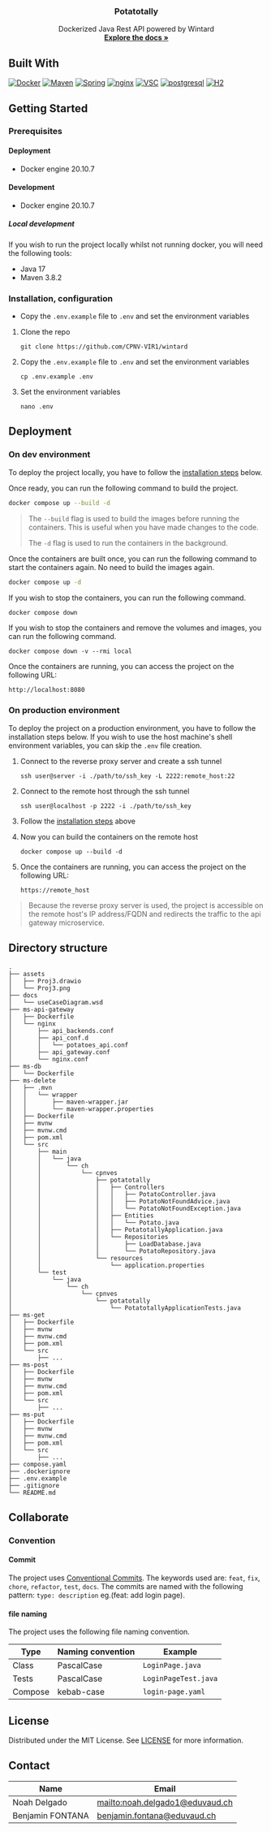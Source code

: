 <div align="center">

<h3 align="center">Potatotally</h3>

  <p align="center">
    Dockerized Java Rest API powered by Wintard
    <br />
    <a href="https://github.com/CPNV-VIR1/wintard/wiki"><strong>Explore the docs »</strong></a>
    <br />
  </p>
</div>

## Built With

[![Docker][docker.com]][docker-url]
[![Maven][maven.com]][maven-url]
[![Spring][spring.com]][spring-url]
[![nginx][nginx.com]][nginx-url]
[![VSC][vsc.com]][vsc-url]
[![postgresql][postgresql.com]][postgresql-url]
[![H2][h2.com]][h2-url]

## Getting Started

### Prerequisites

#### Deployment

* Docker engine 20.10.7

#### Development

* Docker engine 20.10.7

##### Local development

If you wish to run the project locally whilst not running docker, you will need the following tools:

* Java 17
* Maven 3.8.2

### Installation, configuration

* Copy the `.env.example` file to `.env` and set the environment variables

1. Clone the repo

   ```shell
   git clone https://github.com/CPNV-VIR1/wintard
   ```

2. Copy the `.env.example` file to `.env` and set the environment variables

   ```shell
   cp .env.example .env
   ```

3. Set the environment variables

   ```shell
   nano .env
   ```

## Deployment

### On dev environment

To deploy the project locally, you have to follow the [installation steps](#installation-configuration) below.

Once ready, you can run the following command to build the project.

```bash
docker compose up --build -d
```

> The `--build` flag is used to build the images before running the containers. This is useful when you have made changes to the code.
> 
> The `-d` flag is used to run the containers in the background.

Once the containers are built once, you can run the following command to start the containers again. No need to build the images again.

```bash
docker compose up -d
```

If you wish to stop the containers, you can run the following command.

```bash
docker compose down
```

If you wish to stop the containers and remove the volumes and images, you can run the following command.

```shell
docker compose down -v --rmi local
```

Once the containers are running, you can access the project on the following URL:

```shell
http://localhost:8080
```

### On production environment

To deploy the project on a production environment, you have to follow the installation steps below. If you wish to use the host machine's shell environment variables, you can skip the `.env` file creation.

1. Connect to the reverse proxy server and create a ssh tunnel

   ```shell
   ssh user@server -i ./path/to/ssh_key -L 2222:remote_host:22
   ```

2. Connect to the remote host through the ssh tunnel

   ```shell
   ssh user@localhost -p 2222 -i ./path/to/ssh_key
   ```

3. Follow the [installation steps](#installation-configuration) above

4. Now you can build the containers on the remote host

   ```shell
   docker compose up --build -d
   ```

5. Once the containers are running, you can access the project on the following URL:

   ```shell
   https://remote_host
   ```

> Because the reverse proxy server is used, the project is accessible on the remote host's IP address/FQDN and redirects the traffic to the api gateway microservice.

## Directory structure

```shell
.
├── assets
│   ├── Proj3.drawio
│   └── Proj3.png
├── docs
│   └── useCaseDiagram.wsd
├── ms-api-gateway
│   ├── Dockerfile
│   └── nginx
│       ├── api_backends.conf
│       ├── api_conf.d
│       │   └── potatoes_api.conf
│       ├── api_gateway.conf
│       └── nginx.conf
├── ms-db
│   └── Dockerfile
├── ms-delete
│   ├── .mvn
│   │   └── wrapper
│   │       ├── maven-wrapper.jar
│   │       └── maven-wrapper.properties
│   ├── Dockerfile
│   ├── mvnw
│   ├── mvnw.cmd
│   ├── pom.xml
│   └── src
│       ├── main
│       │   └── java
│       │       └── ch
│       │           └── cpnves
│       │               ├── potatotally
│       │               │   ├── Controllers
│       │               │   │   ├── PotatoController.java
│       │               │   │   ├── PotatoNotFoundAdvice.java
│       │               │   │   └── PotatoNotFoundException.java
│       │               │   ├── Entities
│       │               │   │   └── Potato.java
│       │               │   ├── PotatotallyApplication.java
│       │               │   └── Repositories
│       │               │       ├── LoadDatabase.java
│       │               │       └── PotatoRepository.java
│       │               └── resources
│       │                   └── application.properties
│       └── test
│           └── java
│               └── ch
│                   └── cpnves
│                       └── potatotally
│                           └── PotatotallyApplicationTests.java
├── ms-get
│   ├── Dockerfile
│   ├── mvnw
│   ├── mvnw.cmd
│   ├── pom.xml
│   └── src
│       ├── ...
├── ms-post
│   ├── Dockerfile
│   ├── mvnw
│   ├── mvnw.cmd
│   ├── pom.xml
│   └── src
│       ├── ...
├── ms-put
│   ├── Dockerfile
│   ├── mvnw
│   ├── mvnw.cmd
│   ├── pom.xml
│   └── src
│       ├── ...
├── compose.yaml
├── .dockerignore
├── .env.example
├── .gitignore
└── README.md

```

## Collaborate

### Convention

#### Commit

The project uses [Conventional Commits][Commit-url]. The keywords used are: `feat`, `fix`, `chore`, `refactor`, `test`, `docs`. The commits are named with the following pattern: `type: description` eg.(feat: add login page).

#### file naming

The project uses the following file naming convention.

| Type    | Naming convention | Example              |
| ------- | ----------------- | -------------------- |
| Class   | PascalCase        | `LoginPage.java`     |
| Tests   | PascalCase        | `LoginPageTest.java` |
| Compose | kebab-case        | `login-page.yaml`    |

## License

Distributed under the MIT License. See [LICENSE](LICENSE.txt) for more information.

## Contact

| Name             | Email                                                              |
| ---------------- | ------------------------------------------------------------------ |
| Noah Delgado     | [mailto:noah.delgado1@eduvaud.ch](mailto:noah.delgado1@eduvaud.ch) |
| Benjamin FONTANA | [benjamin.fontana@eduvaud.ch](mailto:benjamin.fontana@eduvaud.ch)  |

[Commit-url]: https://www.conventionalcommits.org/
[docker.com]: https://img.shields.io/badge/Docker-0db7ed?style=for-the-badge&logo=docker&logoColor=white
[docker-url]: https://www.docker.com/
[maven.com]: https://img.shields.io/badge/Maven-C71A36?style=for-the-badge&logo=apache-maven&logoColor=white
[maven-url]: https://maven.apache.org/
[spring.com]: https://img.shields.io/badge/Spring-6DB33F?style=for-the-badge&logo=spring&logoColor=white
[spring-url]: https://spring.io/
[nginx.com]: https://img.shields.io/badge/nginx-009639?style=for-the-badge&logo=nginx&logoColor=white
[nginx-url]: https://www.nginx.com/
[vsc.com]: https://img.shields.io/badge/Visual%20Studio%20Code-007ACC?style=for-the-badge&logo=visual-studio-code&logoColor=white
[vsc-url]: https://code.visualstudio.com/
[postgresql.com]: https://img.shields.io/badge/PostgreSQL-336791?style=for-the-badge&logo=postgresql&logoColor=white
[postgresql-url]: https://www.postgresql.org/
[h2.com]: https://img.shields.io/badge/H2-87B3E0?style=for-the-badge&logo=h2&logoColor=white
[h2-url]: https://www.h2database.com/html/main.html
